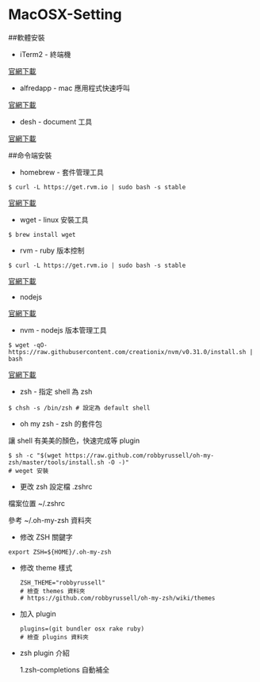 # MacOSX-Setting

##軟體安裝

+ iTerm2 - 終端機 

[官網下載](https://www.iterm2.com/)

+ alfredapp - mac 應用程式快速呼叫

[官網下載](https://www.alfredapp.com/)

+ desh - document 工具

[官網下載](https://kapeli.com/dash)

##命令端安裝

+ homebrew - 套件管理工具

```
$ curl -L https://get.rvm.io | sudo bash -s stable
```

[官網下載](http://brew.sh/index_zh-tw.html)

+ wget - linux 安裝工具

```
$ brew install wget
```

+ rvm - ruby 版本控制

```
$ curl -L https://get.rvm.io | sudo bash -s stable
```

[官網下載](https://rvm.io/)

+ nodejs

[官網下載](https://nodejs.org/en/)

+ nvm - nodejs 版本管理工具

```
$ wget -qO- https://raw.githubusercontent.com/creationix/nvm/v0.31.0/install.sh | bash
```

[官網下載](https://github.com/creationix/nvm)

+ zsh - 指定 shell 為 zsh

```
$ chsh -s /bin/zsh # 設定為 default shell
```

+ oh my zsh - zsh 的套件包 

讓 shell 有美美的顏色，快速完成等 plugin

```
$ sh -c "$(wget https://raw.github.com/robbyrussell/oh-my-zsh/master/tools/install.sh -O -)"
# weget 安裝
```

+ 更改 zsh 設定檔 .zshrc 

檔案位置 ~/.zshrc


參考 ~/.oh-my-zsh 資料夾 
  
  - 修改 ZSH 關鍵字
  ```
  export ZSH=${HOME}/.oh-my-zsh
  ```
  
  - 修改 theme 樣式
    ```
    ZSH_THEME="robbyrussell"
    # 檢查 themes 資料夾
    # https://github.com/robbyrussell/oh-my-zsh/wiki/themes
    ```
    
  - 加入 plugin 
    
    ```
    plugins=(git bundler osx rake ruby)
    # 檢查 plugins 資料夾
    ```
    
+ zsh plugin 介紹
  
  1.zsh-completions 自動補全



  



  
